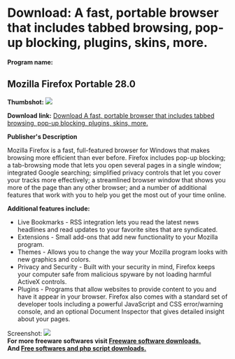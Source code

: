 # Download: A fast, portable browser that includes tabbed browsing, pop-up blocking, plugins, skins, more.

**Program name:**

## Mozilla Firefox Portable 28.0

  
**Thumbshot:** ![](http://www.freewarefiles.com/screenshot/mozilla_firefox7_md.gif)   
  
**Download link:** [Download A fast, portable browser that includes tabbed browsing, pop-up blocking, plugins, skins, more.](http://freesoftwares.boysofts.com/Mozilla-Firefox-Portable_program_42923.html)  
  


**Publisher's Description**  
  


Mozilla Firefox is a fast, full-featured browser for Windows that makes browsing more efficient than ever before. Firefox includes pop-up blocking; a tab-browsing mode that lets you open several pages in a single window; integrated Google searching; simplified privacy controls that let you cover your tracks more effectively; a streamlined browser window that shows you more of the page than any other browser; and a number of additional features that work with you to help you get the most out of your time online. 

**Additional features include:**

  * Live Bookmarks - RSS integration lets you read the latest news headlines and read updates to your favorite sites that are syndicated. 
  * Extensions - Small add-ons that add new functionality to your Mozilla program. 
  * Themes - Allows you to change the way your Mozilla program looks with new graphics and colors. 
  * Privacy and Security - Built with your security in mind, Firefox keeps your computer safe from malicious spyware by not loading harmful ActiveX controls. 
  * Plugins - Programs that allow websites to provide content to you and have it appear in your browser. 
Firefox also comes with a standard set of developer tools including a powerful JavaScript and CSS error/warning console, and an optional Document Inspector that gives detailed insight about your pages. 

  
  
Screenshot: ![](http://www.freewarefiles.com/screenshot/mozilla_firefox7.gif)   
**For more freeware softwares visit [Freeware software downloads.](http://freesoftwares.boysofts.com/)**   
**And [Free softwares and php script downloads.](http://www.boysofts.com/)**
